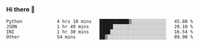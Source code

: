### Hi there 👋

<!--START_SECTION:waka-->

```text
Python             4 hrs 10 mins   ███████████▒░░░░░░░░░░░░░   45.88 %
JSON               1 hr 49 mins    █████░░░░░░░░░░░░░░░░░░░░   20.10 %
INI                1 hr 30 mins    ████░░░░░░░░░░░░░░░░░░░░░   16.54 %
Other              54 mins         ██▒░░░░░░░░░░░░░░░░░░░░░░   09.90 %
```

<!--END_SECTION:waka-->

<!--
**arlenxuzj/arlenxuzj** is a ✨ _special_ ✨ repository because its `README.md` (this file) appears on your GitHub profile.

Here are some ideas to get you started:

- 🔭 I’m currently working on ...
- 🌱 I’m currently learning ...
- 👯 I’m looking to collaborate on ...
- 🤔 I’m looking for help with ...
- 💬 Ask me about ...
- 📫 How to reach me: ...
- 😄 Pronouns: ...
- ⚡ Fun fact: ...
-->
